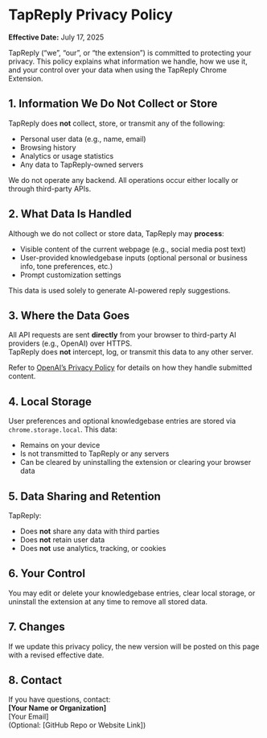 # TapReply Privacy Policy

**Effective Date:** July 17, 2025

TapReply (“we”, “our”, or “the extension”) is committed to protecting your privacy. This policy explains what information we handle, how we use it, and your control over your data when using the TapReply Chrome Extension.

## 1. Information We Do Not Collect or Store
TapReply does **not** collect, store, or transmit any of the following:
- Personal user data (e.g., name, email)
- Browsing history
- Analytics or usage statistics
- Any data to TapReply-owned servers

We do not operate any backend. All operations occur either locally or through third-party APIs.

## 2. What Data Is Handled
Although we do not collect or store data, TapReply may **process**:
- Visible content of the current webpage (e.g., social media post text)
- User-provided knowledgebase inputs (optional personal or business info, tone preferences, etc.)
- Prompt customization settings

This data is used solely to generate AI-powered reply suggestions.

## 3. Where the Data Goes
All API requests are sent **directly** from your browser to third-party AI providers (e.g., OpenAI) over HTTPS.  
TapReply does **not** intercept, log, or transmit this data to any other server.

Refer to [OpenAI’s Privacy Policy](https://openai.com/policies/privacy-policy) for details on how they handle submitted content.

## 4. Local Storage
User preferences and optional knowledgebase entries are stored via `chrome.storage.local`. This data:
- Remains on your device
- Is not transmitted to TapReply or any servers
- Can be cleared by uninstalling the extension or clearing your browser data

## 5. Data Sharing and Retention
TapReply:
- Does **not** share any data with third parties
- Does **not** retain user data
- Does **not** use analytics, tracking, or cookies

## 6. Your Control
You may edit or delete your knowledgebase entries, clear local storage, or uninstall the extension at any time to remove all stored data.

## 7. Changes
If we update this privacy policy, the new version will be posted on this page with a revised effective date.

## 8. Contact
If you have questions, contact:  
**[Your Name or Organization]**  
[Your Email]  
(Optional: [GitHub Repo or Website Link])
